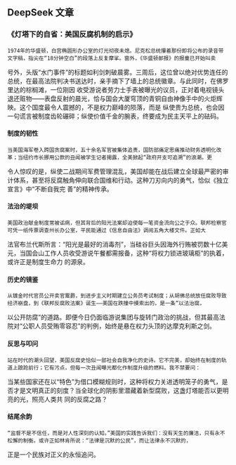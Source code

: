 ## DeepSeek 文章

### 《灯塔下的自省：美国反腐机制的启示》 

    1974年的华盛顿，白宫椭圆形办公室的灯光彻夜未熄。尼克松总统攥着那份即将公布的录音带文字稿，指尖在“18分钟空白”的段落上反复摩挲。窗外，《华盛顿邮报》的报童已开始叫卖
号外，头版“水门事件”的标题如利剑刺破晨雾。三周后，这位曾以绝对优势连任的总统，在最高法院判决书送达时，亲手摘下了墙上的总统徽章。与此同时，在佛罗里达的棕榈滩，一位刚因
收受游说者劳力士手表被曝光的议员，正对着电视镜头退还赃物——表盘反射的晨光，恰与国会大厦穹顶的青铜自由神像手中的火炬辉映。这个国度最令人震撼的，不是权力巅峰的陨落，而是
纵使贵为总统，也会因一句谎言被制度齿轮碾碎；纵使价值千金的腕表，终要成为民主天平上的砝码。  

#### 制度的韧性
    当美国海军卷入跨国贪腐案时，五十余名军官被集体追责，国防部痛定思痛推动财务透明化改革；当纽约市长挪用公款的丑闻被学生记者揭露，全美掀起“政府开支可追溯”的浪潮。更
令人惊叹的是，纵使二战期间军费管理混乱，美国却能在战后建立全球最严密的审计体系，甚至将反腐触角伸向联合国维和行动。这种刀刃向内的勇气，恰似《独立宣言》中“不断自我完
善”的精神传承。  
#### 法治的堤坝
    美国政治献金制度常被诟病，但其背后的阳光法案却迫使每一笔资金流向公之于众。联邦检察官可凭一纸传票调查州长办公室，平民能通过《信息自由法》调阅五角大楼文件。正如大
法官布兰代斯所言：“阳光是最好的消毒剂”，当硅谷巨头因海外行贿被罚数十亿美元，当国会山工作人员收受游说午餐都需报备，这种“将权力锁进玻璃柜”的执着，或许正是制度生命力
的源泉。  

#### 历史的镜鉴 
    从镀金时代官员公开卖官鬻爵，到进步主义时期建立公务员考试制度；从胡佛总统放任腐败导致经济崩盘，到《联邦反腐败法案》诞生——美国在跌撞中摸索出的，是一条“以法治腐，
以公开防腐”的道路。即便今日仍面临游说集团与旋转门政治的挑战，但其最高法院对“公职人员受贿零容忍”的判例，始终是悬在权力头顶的达摩克利斯之剑。  

#### 反思与叩问  
    站在时代的潮头回望，美国反腐史恰似一部社会自我净化的史诗。它不完美，却始终在制度的轨道上踉跄前行；它有污点，但每一次丑闻曝光都化作制度升级的燃料。我不禁要问：
当某些国家还在以“特色”为借口模糊规则时，这种将权力关进透明笼子的勇气，是否才是文明真正的刻度？当全球化的阴影里潜藏着新型腐败，这盏灯塔能否以更明亮的光，照亮人类共
同的反腐之路？  

#### 结尾余韵  
    “监督不是不信任，而是对人性深刻的认知。”美国的实践告诉我们：没有天生的廉洁，只有永不松懈的制衡。或许正如林肯所说：“法律是沉默的公民”，而让法律永不沉默的，
正是一个民族对正义的永恒追问。
